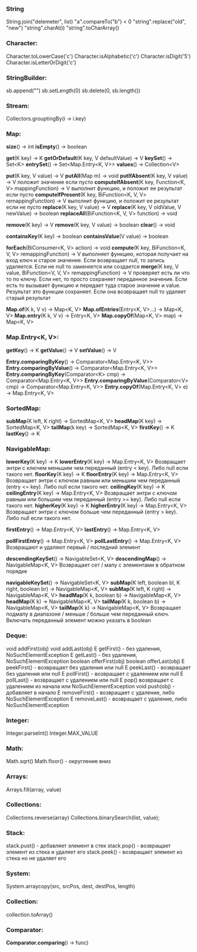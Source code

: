 ### String
String.join("delemeter", list)
"a".compareTo("b") < 0
"string".replace("old", "new")
"string".charAt(i)
"string".toCharArray()

### Character:
Character.toLowerCase('c')
Character.isAlphabetic('c')
Character.isDigit('5')
Character.isLetterOrDigit('c')

### StringBuilder:
sb.append("")
sb.setLength(0)
sb.delete(0, sb.length())
### Stream:
Collectors.grouptingBy(i -> i.key)

### Map:
**size**() -> int
**isEmpty**() -> boolean

**get**(K key) -> K
**getOrDefault**(K key, V defaultValue) -> V
**keySet**() -> Set\<K\>
**entrySet**() -> Set\<Map.Entry\<K, V\>\>
**values**() -> Collection\<V\>

**put**(K key, V value) -> V
**putAll**(Map m) -> void 
**putIfAbsent**(K key, V value) -> V 
    положит значение если пусто
**computeIfAbsent**(K key,  Function\<K, V\> mappingFunction) -> V 
    выполнит функцию, и положит ее результат если пусто
**computeIfPresent**(K key, BiFunction\<K, V, V\> remappingFunction) -> V 
    выполнит функцию, и положит ее результат если не пусто
**replace**(K key, V value) -> V 
**replace**(K key, V oldValue, V newValue) -> boolean 
**replaceAll**(BiFunction\<K, V, V\> function) -> void 

**remove**(K key) -> V 
**remove**(K key, V value) -> boolean 
**clear**() -> void 

**containsKey**(K key) -> boolean 
**containsValue**(V value) -> boolean 

**forEach**(BiConsumer\<K, V\> action) -> void 
**compute**(K key, BiFunction\<K, V, V\> remappingFunction) -> V 
    выполняет функцию, которая получает на вход ключ и старое значение. Если возвращает null, то запись удаляется. Если не null то заменяется или создается
**merge**(K key, V value, BiFunction\<V, V, V\> remappingFunction) -> V 
    проверяет есть ли что то по ключу. Если нет, то просто сохраняет переданное значение. Если есть то вызывает функцию и передает туда старое значение и value. Результат это функции сохраняет. Если она возвращает null то удаляет старый результат

**Map.of**(K k, V v) -> Map\<K, V\>
**Map.ofEntries**(Entry\<K, V\>...) -> Map\<K, V>
**Map.entry**(K k, V v) -> Entry\<K, V\>
**Map.copyOf**(Map<K, V> map) -> Map\<K, V\>

### Map.Entry<K, V>:
**getKey**() -> K
**getValue**() -> V
**setValue**() -> V

**Entry.comparingByKey**() -> Comparator\<Map.Entry\<K, V\>\>
**Entry.comparingByValue**() -> Comparator\<Map.Entry\<K, V\>\>
**Entry.comparingByKey**(Comparator\<K\> cmp) -> Comparator\<Map.Entry\<K, V\>\>
**Entry.comparingByValue**(Comparator\<V> cmp) -> Comparator\<Map.Entry\<K, V\>\>
**Entry.copyOf**(Map.Entry\<K, V\> e) -> Map.Entry\<K, V\>

### SortedMap:
**subMap**(K left, K right) -> SortedMap\<K, V\>
**headMap**(K key) -> SortedMap\<K, V\>
**tailMap**(k key) -> SortedMap\<K, V\>
**firstKey**() -> K
**lastKey**() -> K

### NavigableMap:
**lowerKey**(K key) -> K
**lowerEntry**(K key) -> Map.Entry\<K, V\>
    Возвращает энтри с ключем меньшим чем переданный (entry < key). Либо null если такого нет.
**floorKey**(K key) -> K
**floorEntry**(K key) -> Map.Entry\<K, V\>
    Возвращает энтри с ключом равным или меньшим чем переданный (entry <= key). Либо null если такого нет.
**ceilingKey**(K key) -> K
**ceilingEntry**(K key) -> Map.Entry\<K, V\>
    Возвращает энтри с ключом равным или большим чем переданный (entry >= key). Либо null если такого нет.
**higherKey**(K key) -> K
**higherEntry**(K key) -> Map.Entry\<K, V\>
    Возвращает энтри с ключом больше чем переданный (entry > key). Либо null если такого нет.

**firstEntry**() -> Map.Entry\<K, V\>
**lastEntry**() -> Map.Entry\<K, V\>

**pollFirstEntry**() -> Map.Entry\<K, V\>
**pollLastEntry**() -> Map.Entry\<K, V\>
    Возвращают и удаляют первый / последний элемент

**descendingKeySet**() -> NavigableSet\<K, V\>
**descendingMap**() -> NavigableMap\<K, V\>
    Возвращает сет / мапу с элементами в обратном порядке

**navigableKeySet**() -> NavigableSet\<K, V\>
**subMap**(K left, boolean bl, K right, boolean br) -> NavigableMap\<K, V\>
**subMap**(K left, K right) -> NavigableMap\<K, V\>
**headMap**(K k, boolean b) -> NavigableMap\<K, V\>
**headMap**(K k) -> NavigableMap\<K, V\>
**tailMap**(K k, boolean b) -> NavigableMap\<K, V\>
**tailMap**(K k) -> NavigableMap\<K, V\>
    Возвращает подмапу в диапазоне / меньше / больше чем переданный ключ. Включать переданный элемент можно указать в boolean

### Deque:
void addFirst(obj)
void addLast(obj)
E getFirst() - без удаления, NoSuchElementException
E getLast() - без удаления, NoSuchElementException
boolean offerFirst(obj)
boolean offerLast(obj)
E peekFirst() - возвращает без удаления или null
E peekLast() - возвращает без удаления или null
E pollFirst() - возвращает с удалением или null
E pollLast() - возвращает с удалением или null
E pop() возвращает с удалением из начала или NoSuchElementException
void push(obj) - добавляет в начало
E removeFirst() - возвращает с удаление, либо NoSuchElementException
E removeLast() - возвращает с удаление, либо NoSuchElementException

### Integer:
Integer.parseInt()
Integer.MAX_VALUE

### Math:
Math.sqrt()
Math.floor() - округление вниз

### Arrays:
Arrays.fill(array, value)

### Collections:
Collections.reverse(array)
Collections.binarySearch(list, value);

### Stack:
stack.pust() - добавляет элемент в стек
stack.pop() - возвращает элемент из стека и удаляет его
stack.peek() - возвращает элемент из стека но не удаляет его

### System:
System.arraycopy(src,  srcPos,  dest, destPos, length)

### Collection:
collection.toArray()

### Comparator:
**Comparator.comparing**(i -> func)
